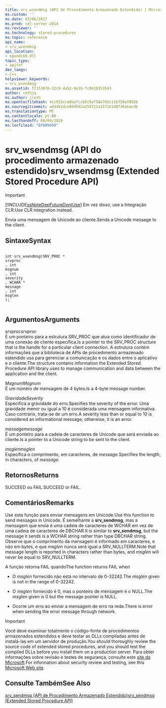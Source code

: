 ```yaml
---
title: srv_wsendmsg (API de Procedimento Armazenado Estendido) | Microsoft Docs
ms.custom: ''
ms.date: 03/06/2017
ms.prod: sql-server-2014
ms.reviewer: ''
ms.technology: stored-procedures
ms.topic: reference
api_name:
- srv_wsendmsg
api_location:
- opends60.dll
topic_type:
- apiref
dev_langs:
- C++
helpviewer_keywords:
- srv_wsendmsg
ms.assetid: f2153076-32c9-4a52-8e1b-fc9618153543
author: rothja
ms.author: jroth
ms.openlocfilehash: 4cc915cce0befccb5c5af58e703c11b750af855b
ms.sourcegitcommit: ad4d92dce894592a259721a1571b1d8736abacdb
ms.translationtype: MT
ms.contentlocale: pt-BR
ms.lasthandoff: 08/04/2020
ms.locfileid: "87685699"
---
```

# <a name="srv_wsendmsg-extended-stored-procedure-api"></a><span data-ttu-id="6b32f-102">srv_wsendmsg (API do procedimento armazenado estendido)</span><span class="sxs-lookup"><span data-stu-id="6b32f-102">srv_wsendmsg (Extended Stored Procedure API)</span></span>
    
> [!IMPORTANT]  
>  [!INCLUDE[ssNoteDepFutureDontUse](../../includes/ssnotedepfuturedontuse-md.md)] <span data-ttu-id="6b32f-103">Em vez disso, use a Integração CLR.</span><span class="sxs-lookup"><span data-stu-id="6b32f-103">Use CLR integration instead.</span></span>  
  
 <span data-ttu-id="6b32f-104">Envia uma mensagem de Unicode ao cliente.</span><span class="sxs-lookup"><span data-stu-id="6b32f-104">Sends a Unicode message to the client.</span></span>  
  
## <a name="syntax"></a><span data-ttu-id="6b32f-105">Sintaxe</span><span class="sxs-lookup"><span data-stu-id="6b32f-105">Syntax</span></span>  
  
```  
  
int srv_wsendmsg(SRV_PROC *   
srvproc  
, int   
msgnum  
, int   
severity  
, WCHAR *   
message  
, int   
msglen  
);  
  
```  
  
## <a name="arguments"></a><span data-ttu-id="6b32f-106">Argumentos</span><span class="sxs-lookup"><span data-stu-id="6b32f-106">Arguments</span></span>  
 <span data-ttu-id="6b32f-107">*srvproc*</span><span class="sxs-lookup"><span data-stu-id="6b32f-107">*srvproc*</span></span>  
 <span data-ttu-id="6b32f-108">É um ponteiro para a estrutura SRV_PROC que atua como identificador de uma conexão de cliente específica.</span><span class="sxs-lookup"><span data-stu-id="6b32f-108">Is a pointer to the SRV_PROC structure that is the handle for a particular client connection.</span></span> <span data-ttu-id="6b32f-109">A estrutura contém informações que a biblioteca de APIs de procedimento armazenado estendido usa para gerenciar a comunicação e os dados entre o aplicativo e o cliente.</span><span class="sxs-lookup"><span data-stu-id="6b32f-109">The structure contains information the Extended Stored Procedure API library uses to manage communication and data between the application and the client.</span></span>  
  
 <span data-ttu-id="6b32f-110">*Msgnum*</span><span class="sxs-lookup"><span data-stu-id="6b32f-110">*Msgnum*</span></span>  
 <span data-ttu-id="6b32f-111">É um número de mensagem de 4 bytes.</span><span class="sxs-lookup"><span data-stu-id="6b32f-111">Is a 4-byte message number.</span></span>  
  
 <span data-ttu-id="6b32f-112">*Gravidade*</span><span class="sxs-lookup"><span data-stu-id="6b32f-112">*Severity*</span></span>  
 <span data-ttu-id="6b32f-113">Especifica a gravidade do erro.</span><span class="sxs-lookup"><span data-stu-id="6b32f-113">Specifies the severity of the error.</span></span> <span data-ttu-id="6b32f-114">Uma gravidade menor ou igual a 10 é considerada uma mensagem informativa. Caso contrário, trata-se de um erro.</span><span class="sxs-lookup"><span data-stu-id="6b32f-114">A severity less than or equal to 10 is considered an informational message; otherwise, it is an error.</span></span>  
  
 <span data-ttu-id="6b32f-115">*message*</span><span class="sxs-lookup"><span data-stu-id="6b32f-115">*message*</span></span>  
 <span data-ttu-id="6b32f-116">É um ponteiro para a cadeia de caracteres de Unicode que será enviada ao cliente.</span><span class="sxs-lookup"><span data-stu-id="6b32f-116">Is a pointer to a Unicode string to be sent to the client.</span></span>  
  
 <span data-ttu-id="6b32f-117">*msglen*</span><span class="sxs-lookup"><span data-stu-id="6b32f-117">*msglen*</span></span>  
 <span data-ttu-id="6b32f-118">Especifica o comprimento, em caracteres, de *message*.</span><span class="sxs-lookup"><span data-stu-id="6b32f-118">Specifies the length, in characters, of *message*.</span></span>  
  
## <a name="returns"></a><span data-ttu-id="6b32f-119">Retornos</span><span class="sxs-lookup"><span data-stu-id="6b32f-119">Returns</span></span>  
 <span data-ttu-id="6b32f-120">SUCCEED ou FAIL.</span><span class="sxs-lookup"><span data-stu-id="6b32f-120">SUCCEED or FAIL.</span></span>  
  
## <a name="remarks"></a><span data-ttu-id="6b32f-121">Comentários</span><span class="sxs-lookup"><span data-stu-id="6b32f-121">Remarks</span></span>  
 <span data-ttu-id="6b32f-122">Use esta função para enviar mensagens em Unicode.</span><span class="sxs-lookup"><span data-stu-id="6b32f-122">Use this function to send messages in Unicode.</span></span> <span data-ttu-id="6b32f-123">É semelhante a **srv_sendmsg**, mas a mensagem que envia é uma cadeia de caracteres de WCHAR em vez de uma cadeia de caracteres de DBCHAR.</span><span class="sxs-lookup"><span data-stu-id="6b32f-123">It is similar to **srv_sendmsg**, but the message it sends is a WCHAR string rather than type DBCHAR string.</span></span> <span data-ttu-id="6b32f-124">Observe que o comprimento da mensagem é informado em caracteres, e não em bytes, e que *msglen* nunca será igual a SRV_NULLTERM.</span><span class="sxs-lookup"><span data-stu-id="6b32f-124">Note that message length is reported in characters rather than bytes, and *msglen* will never be equal to SRV_NULLTERM.</span></span>  
  
 <span data-ttu-id="6b32f-125">A função retorna FAIL quando</span><span class="sxs-lookup"><span data-stu-id="6b32f-125">The function returns FAIL when</span></span>  
  
-   <span data-ttu-id="6b32f-126">O *msglen* fornecido não está no intervalo de 0-32242.</span><span class="sxs-lookup"><span data-stu-id="6b32f-126">The *msglen* given is not in the range of 0-32242.</span></span>  
  
-   <span data-ttu-id="6b32f-127">O *msglen* fornecido é 0, mas o ponteiro de mensagem é o NULL.</span><span class="sxs-lookup"><span data-stu-id="6b32f-127">The *msglen* given is 0 but the message pointer is NULL.</span></span>  
  
-   <span data-ttu-id="6b32f-128">Ocorre um erro ao enviar a mensagem de erro na rede.</span><span class="sxs-lookup"><span data-stu-id="6b32f-128">There is error when sending the error message through network.</span></span>  
  
> [!IMPORTANT]  
>  <span data-ttu-id="6b32f-129">Você deve examinar totalmente o código-fonte de procedimentos armazenados estendidos e deve testar as DLLs compiladas antes de instalá-las em um servidor de produção.</span><span class="sxs-lookup"><span data-stu-id="6b32f-129">You should thoroughly review the source code of extended stored procedures, and you should test the compiled DLLs before you install them on a production server.</span></span> <span data-ttu-id="6b32f-130">Para obter informações sobre revisão e testes de segurança, consulte este [site da Microsoft](https://go.microsoft.com/fwlink/?LinkID=54761&amp;clcid=0x409https://msdn.microsoft.com/security/).</span><span class="sxs-lookup"><span data-stu-id="6b32f-130">For information about security review and testing, see this [Microsoft Web site](https://go.microsoft.com/fwlink/?LinkID=54761&amp;clcid=0x409https://msdn.microsoft.com/security/).</span></span>  
  
## <a name="see-also"></a><span data-ttu-id="6b32f-131">Consulte Também</span><span class="sxs-lookup"><span data-stu-id="6b32f-131">See Also</span></span>  
 [<span data-ttu-id="6b32f-132">srv_sendmsg &#40;API de Procedimento Armazenado Estendido&#41;</span><span class="sxs-lookup"><span data-stu-id="6b32f-132">srv_sendmsg &#40;Extended Stored Procedure API&#41;</span></span>](srv-sendmsg-extended-stored-procedure-api.md)  
  
  
